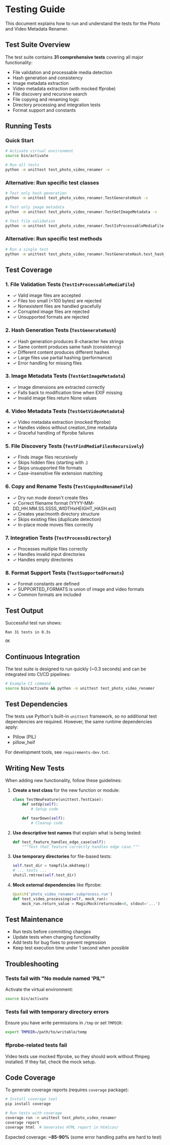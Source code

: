 # Testing Guide

This document explains how to run and understand the tests for the Photo and Video Metadata Renamer.

## Test Suite Overview

The test suite contains **31 comprehensive tests** covering all major functionality:

- File validation and processable media detection
- Hash generation and consistency
- Image metadata extraction
- Video metadata extraction (with mocked ffprobe)
- File discovery and recursive search
- File copying and renaming logic
- Directory processing and integration tests
- Format support and constants

## Running Tests

### Quick Start

```bash
# Activate virtual environment
source bin/activate

# Run all tests
python -m unittest test_photo_video_renamer -v
```

### Alternative: Run specific test classes

```bash
# Test only hash generation
python -m unittest test_photo_video_renamer.TestGenerateHash -v

# Test only image metadata
python -m unittest test_photo_video_renamer.TestGetImageMetadata -v

# Test file validation
python -m unittest test_photo_video_renamer.TestIsProcessableMediaFile -v
```

### Alternative: Run specific test methods

```bash
# Run a single test
python -m unittest test_photo_video_renamer.TestGenerateHash.test_hash_consistency -v
```

## Test Coverage

### 1. File Validation Tests (`TestIsProcessableMediaFile`)
- ✓ Valid image files are accepted
- ✓ Files too small (<100 bytes) are rejected
- ✓ Nonexistent files are handled gracefully
- ✓ Corrupted image files are rejected
- ✓ Unsupported formats are rejected

### 2. Hash Generation Tests (`TestGenerateHash`)
- ✓ Hash generation produces 8-character hex strings
- ✓ Same content produces same hash (consistency)
- ✓ Different content produces different hashes
- ✓ Large files use partial hashing (performance)
- ✓ Error handling for missing files

### 3. Image Metadata Tests (`TestGetImageMetadata`)
- ✓ Image dimensions are extracted correctly
- ✓ Falls back to modification time when EXIF missing
- ✓ Invalid image files return None values

### 4. Video Metadata Tests (`TestGetVideoMetadata`)
- ✓ Video metadata extraction (mocked ffprobe)
- ✓ Handles videos without creation_time metadata
- ✓ Graceful handling of ffprobe failures

### 5. File Discovery Tests (`TestFindMediaFilesRecursively`)
- ✓ Finds image files recursively
- ✓ Skips hidden files (starting with .)
- ✓ Skips unsupported file formats
- ✓ Case-insensitive file extension matching

### 6. Copy and Rename Tests (`TestCopyAndRenameFile`)
- ✓ Dry run mode doesn't create files
- ✓ Correct filename format (YYYY-MM-DD_HH.MM.SS.SSSS_WIDTHxHEIGHT_HASH.ext)
- ✓ Creates year/month directory structure
- ✓ Skips existing files (duplicate detection)
- ✓ In-place mode moves files correctly

### 7. Integration Tests (`TestProcessDirectory`)
- ✓ Processes multiple files correctly
- ✓ Handles invalid input directories
- ✓ Handles empty directories

### 8. Format Support Tests (`TestSupportedFormats`)
- ✓ Format constants are defined
- ✓ SUPPORTED_FORMATS is union of image and video formats
- ✓ Common formats are included

## Test Output

Successful test run shows:

```
Ran 31 tests in 0.3s

OK
```

## Continuous Integration

The test suite is designed to run quickly (~0.3 seconds) and can be integrated into CI/CD pipelines:

```bash
# Example CI command
source bin/activate && python -m unittest test_photo_video_renamer
```

## Test Dependencies

The tests use Python's built-in `unittest` framework, so no additional test dependencies are required. However, the same runtime dependencies apply:

- Pillow (PIL)
- pillow_heif

For development tools, see `requirements-dev.txt`.

## Writing New Tests

When adding new functionality, follow these guidelines:

1. **Create a test class** for the new function or module:
   ```python
   class TestNewFeature(unittest.TestCase):
       def setUp(self):
           # Setup code

       def tearDown(self):
           # Cleanup code
   ```

2. **Use descriptive test names** that explain what is being tested:
   ```python
   def test_feature_handles_edge_case(self):
       """Test that feature correctly handles edge case."""
   ```

3. **Use temporary directories** for file-based tests:
   ```python
   self.test_dir = tempfile.mkdtemp()
   # ... tests ...
   shutil.rmtree(self.test_dir)
   ```

4. **Mock external dependencies** like ffprobe:
   ```python
   @patch('photo_video_renamer.subprocess.run')
   def test_video_processing(self, mock_run):
       mock_run.return_value = MagicMock(returncode=0, stdout='...')
   ```

## Test Maintenance

- Run tests before committing changes
- Update tests when changing functionality
- Add tests for bug fixes to prevent regression
- Keep test execution time under 1 second when possible

## Troubleshooting

### Tests fail with "No module named 'PIL'"

Activate the virtual environment:
```bash
source bin/activate
```

### Tests fail with temporary directory errors

Ensure you have write permissions in `/tmp` or set `TMPDIR`:
```bash
export TMPDIR=/path/to/writable/temp
```

### ffprobe-related tests fail

Video tests use mocked ffprobe, so they should work without ffmpeg installed. If they fail, check the mock setup.

## Code Coverage

To generate coverage reports (requires `coverage` package):

```bash
# Install coverage tool
pip install coverage

# Run tests with coverage
coverage run -m unittest test_photo_video_renamer
coverage report
coverage html  # Generates HTML report in htmlcov/
```

Expected coverage: **~85-90%** (some error handling paths are hard to test)
